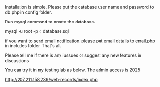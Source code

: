 Installation is simple.  Please put the database user name and password to db.php in config folder.  

Run mysql command to create the database.

mysql -u root -p < database.sql

if you want to send email notification, please put email details to email.php in includes folder.  That's all.  

Please tell me if there is any iussues or suggest any new features in discussions

You can try it in my testing lab as below.  The admin access is 2025

http://207.211.158.239/web-records/index.php
